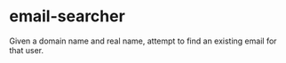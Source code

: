 # email-searcher
Given a domain name and real name, attempt to find an existing email for that user.
